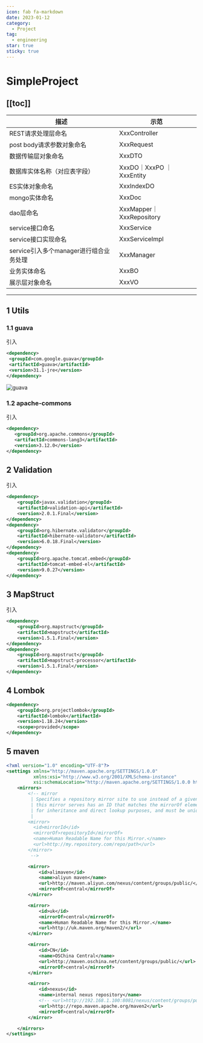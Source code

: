 ```yaml
---
icon: fab fa-markdown
date: 2023-01-12
category:
  - Project
tag:
  - engineering
star: true
sticky: true
---
```


# SimpleProject

[[toc]]
---

| 描述                                   | 示范                      |
| -------------------------------------- | ------------------------ |
| REST请求处理层命名                       | XxxController            |
| post body请求参数对象命名                 | XxxRequest               |
| 数据传输层对象命名                        | XxxDTO                   |
| 数据库实体名称（对应表字段）                | XxxDO｜XxxPO ｜XxxEntity |
| ES实体对象命名                           | XxxIndexDO               |
| mongo实体命名                           | XxxDoc                   |
| dao层命名                               | XxxMapper｜XxxRepository |
| service接口命名                         | XxxService               |
| service接口实现命名                      | XxxServiceImpl           |
| service引入多个manager进行组合业务处理     | XxxManager               |
| 业务实体命名                             | XxxBO                    |
| 展示层对象命名                           | XxxVO                    |
---

## 1 Utils
### 1.1 guava
引入
```xml
<dependency>
 <groupId>com.google.guava</groupId>
 <artifactId>guava</artifactId>
 <version>31.1-jre</version>
</dependency>
```
![guava](https://p3-juejin.byteimg.com/tos-cn-i-k3u1fbpfcp/d9a988c7f6934cd9b5ff876c4ca93105~tplv-k3u1fbpfcp-zoom-in-crop-mark:1512:0:0:0.awebp)

### 1.2 apache-commons
引入
```xml
<dependency>
   <groupId>org.apache.commons</groupId>
   <artifactId>commons-lang3</artifactId>
   <version>3.12.0</version>
</dependency>
```


## 2 Validation
引入
```xml
<dependency>
    <groupId>javax.validation</groupId>
    <artifactId>validation-api</artifactId>
    <version>2.0.1.Final</version>
</dependency>
<dependency>
    <groupId>org.hibernate.validator</groupId>
    <artifactId>hibernate-validator</artifactId>
    <version>6.0.18.Final</version>
</dependency>
<dependency>
    <groupId>org.apache.tomcat.embed</groupId>
    <artifactId>tomcat-embed-el</artifactId>
    <version>9.0.27</version>
</dependency>
```

## 3 MapStruct
引入
```xml
<dependency>
    <groupId>org.mapstruct</groupId>
    <artifactId>mapstruct</artifactId>
    <version>1.5.1.Final</version>
</dependency>
<dependency>
    <groupId>org.mapstruct</groupId>
    <artifactId>mapstruct-processor</artifactId>
    <version>1.5.1.Final</version>
</dependency>
```

## 4 Lombok

```xml
<dependency>
    <groupId>org.projectlombok</groupId>
    <artifactId>lombok</artifactId>
    <version>1.18.24</version>
    <scope>provided</scope>
</dependency>
```

## 5 maven
```xml
<?xml version="1.0" encoding="UTF-8"?>
<settings xmlns="http://maven.apache.org/SETTINGS/1.0.0"
          xmlns:xsi="http://www.w3.org/2001/XMLSchema-instance"
          xsi:schemaLocation="http://maven.apache.org/SETTINGS/1.0.0 http://maven.apache.org/xsd/settings-1.0.0.xsd">
    <mirrors>
        <!-- mirror
         | Specifies a repository mirror site to use instead of a given repository. The repository that
         | this mirror serves has an ID that matches the mirrorOf element of this mirror. IDs are used
         | for inheritance and direct lookup purposes, and must be unique across the set of mirrors.
         |
        <mirror>
          <id>mirrorId</id>
          <mirrorOf>repositoryId</mirrorOf>
          <name>Human Readable Name for this Mirror.</name>
          <url>http://my.repository.com/repo/path</url>
        </mirror>
         -->

        <mirror>
            <id>alimaven</id>
            <name>aliyun maven</name>
            <url>http://maven.aliyun.com/nexus/content/groups/public/</url>
            <mirrorOf>central</mirrorOf>
        </mirror>

        <mirror>
            <id>uk</id>
            <mirrorOf>central</mirrorOf>
            <name>Human Readable Name for this Mirror.</name>
            <url>http://uk.maven.org/maven2/</url>
        </mirror>

        <mirror>
            <id>CN</id>
            <name>OSChina Central</name>
            <url>http://maven.oschina.net/content/groups/public/</url>
            <mirrorOf>central</mirrorOf>
        </mirror>

        <mirror>
            <id>nexus</id>
            <name>internal nexus repository</name>
            <!-- <url>http://192.168.1.100:8081/nexus/content/groups/public/</url>-->
            <url>http://repo.maven.apache.org/maven2</url>
            <mirrorOf>central</mirrorOf>
        </mirror>

    </mirrors>
</settings>
```
